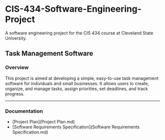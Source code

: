 # CIS-434-Software-Engineering-Project
A software engineering project for the CIS 434 course at Cleveland State University.

## Task Management Software

### Overview
This project is aimed at developing a simple, easy-to-use task management software for individuals and small businesses. It allows users to create, organize, and manage tasks, assign priorities, set deadlines, and track progress.

---

### Documentation

- [Project Plan](Project Plan.md)
- [Software Requirements Specification](Software Requirements Specification.md)
